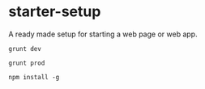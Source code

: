 # starter-setup
A ready made setup for starting a web page or web app.

`grunt dev`

`grunt prod`

`npm install -g `
